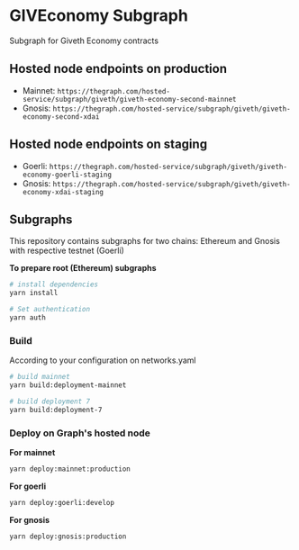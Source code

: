 
# GIVEconomy Subgraph
Subgraph for Giveth Economy contracts

## Hosted node endpoints on production

- Mainnet: `https://thegraph.com/hosted-service/subgraph/giveth/giveth-economy-second-mainnet`
- Gnosis: `https://thegraph.com/hosted-service/subgraph/giveth/giveth-economy-second-xdai`

## Hosted node endpoints on staging

- Goerli: `https://thegraph.com/hosted-service/subgraph/giveth/giveth-economy-goerli-staging`
- Gnosis: `https://thegraph.com/hosted-service/subgraph/giveth/giveth-economy-xdai-staging`


## Subgraphs

This repository contains subgraphs for two chains: Ethereum and Gnosis with respective testnet (Goerli)

**To prepare root (Ethereum) subgraphs**

```bash
# install dependencies
yarn install

# Set authentication
yarn auth
```

### Build
According to your configuration on networks.yaml
```bash
# build mainnet
yarn build:deployment-mainnet

# build deployment 7
yarn build:deployment-7
```

### Deploy on Graph's hosted node

**For mainnet**

```bash
yarn deploy:mainnet:production
```

**For goerli**

```bash
yarn deploy:goerli:develop
```

**For gnosis**

```bash
yarn deploy:gnosis:production
```
